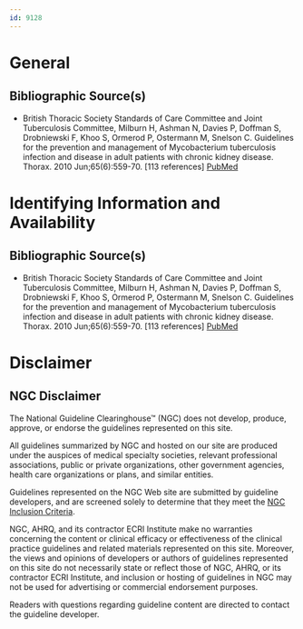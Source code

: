 ```yaml
---
id: 9128
---
```


# General

## Bibliographic Source(s)

- British Thoracic Society Standards of Care Committee and Joint Tuberculosis Committee, Milburn H, Ashman N, Davies P, Doffman S, Drobniewski F, Khoo S, Ormerod P, Ostermann M, Snelson C. Guidelines for the prevention and management of Mycobacterium tuberculosis infection and disease in adult patients with chronic kidney disease. Thorax. 2010 Jun;65(6):559-70. [113 references] [ PubMed ](http://www.ncbi.nlm.nih.gov/entrez/query.fcgi?cmd=Retrieve&db=pubmed&dopt=Abstract&list_uids=20522863)

# Identifying Information and Availability

## Bibliographic Source(s)

- British Thoracic Society Standards of Care Committee and Joint Tuberculosis Committee, Milburn H, Ashman N, Davies P, Doffman S, Drobniewski F, Khoo S, Ormerod P, Ostermann M, Snelson C. Guidelines for the prevention and management of Mycobacterium tuberculosis infection and disease in adult patients with chronic kidney disease. Thorax. 2010 Jun;65(6):559-70. [113 references] [ PubMed ](http://www.ncbi.nlm.nih.gov/entrez/query.fcgi?cmd=Retrieve&db=pubmed&dopt=Abstract&list_uids=20522863)

# Disclaimer

## NGC Disclaimer

The National Guideline Clearinghouse™ (NGC) does not develop, produce, approve, or endorse the guidelines represented on this site.

All guidelines summarized by NGC and hosted on our site are produced under the auspices of medical specialty societies, relevant professional associations, public or private organizations, other government agencies, health care organizations or plans, and similar entities.

Guidelines represented on the NGC Web site are submitted by guideline developers, and are screened solely to determine that they meet the [NGC Inclusion Criteria](/help-and-about/summaries/inclusion-criteria).

NGC, AHRQ, and its contractor ECRI Institute make no warranties concerning the content or clinical efficacy or effectiveness of the clinical practice guidelines and related materials represented on this site. Moreover, the views and opinions of developers or authors of guidelines represented on this site do not necessarily state or reflect those of NGC, AHRQ, or its contractor ECRI Institute, and inclusion or hosting of guidelines in NGC may not be used for advertising or commercial endorsement purposes.

Readers with questions regarding guideline content are directed to contact the guideline developer.

